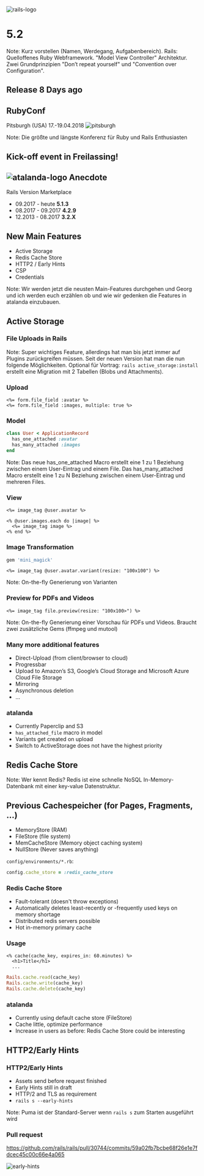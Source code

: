 ![rails-logo](http://rubyonrails.org/slides/images/rails-logo.svg)
# 5.2

Note: Kurz vorstellen (Namen, Werdegang, Aufgabenbereich). Rails: Quelloffenes Ruby Webframework. "Model View Controller" Architektur. Zwei Grundprinzipien "Don’t repeat yourself" und "Convention over Configuration".



## Release 8 Days ago


## RubyConf

Pitsburgh (USA)
17.-19.04.2018
![pitsburgh](slides/images/pitsburgh.jpg)

Note: Die größte und längste Konferenz für Ruby und Rails Enthusiasten


## Kick-off event in Freilassing!


## ![atalanda-logo](slides/images/atalanda.png) Anecdote

Rails Version Marketplace

- 09.2017 - heute **5.1.3**
- 08.2017 - 09.2017 **4.2.9**
- 12.2013 - 08.2017 **3.2.X**



## New Main Features
* Active Storage
* Redis Cache Store
* HTTP2 / Early Hints
* CSP
* Credentials

Note: Wir werden jetzt die neusten Main-Features durchgehen und Georg und ich werden euch erzählen ob und wie wir gedenken die Features in atalanda einzubauen.



## Active Storage


### File Uploads in Rails

Note: Super wichtiges Feature, allerdings hat man bis jetzt immer auf Plugins zurückgreifen müssen. Seit der neuen Version hat man die nun folgende Möglichkeiten. Optional für Vortrag: `rails active_storage:install` erstellt eine Migration mit 2 Tabellen (Blobs und Attachments).


### Upload
```erb
<%= form.file_field :avatar %>
<%= form.file_field :images, multiple: true %>
```


### Model

```ruby
class User < ApplicationRecord
  has_one_attached :avatar
  has_many_attached :images
end
```
Note: Das neue has_one_attached Macro erstellt eine 1 zu 1 Beziehung zwischen einem User-Eintrag und einem File. Das has_many_attached Macro erstellt eine 1 zu N Beziehung zwischen einem User-Eintrag und mehreren Files.


### View
```erb
<%= image_tag @user.avatar %>
```
```erb
<% @user.images.each do |image| %>
  <%= image_tag image %>
<% end %>
```


### Image Transformation
```ruby
gem 'mini_magick'
```
```erb
<%= image_tag @user.avatar.variant(resize: "100x100") %>
```
Note: On-the-fly Generierung von Varianten


### Preview for PDFs and Videos
```erb
<%= image_tag file.preview(resize: "100x100>") %>
```
Note: On-the-fly Generierung einer Vorschau für PDFs und Videos. Braucht zwei zusätzliche Gems (ffmpeg und mutool)


### Many more additional features
* Direct-Upload (from client/browser to cloud)
* Progressbar
* Upload to Amazon’s S3, Google’s Cloud Storage and Microsoft Azure Cloud File Storage
* Mirroring
* Asynchronous deletion
* ...


### atalanda

* Currently Paperclip and S3
* `has_attached_file` macro in model
* Variants get created on upload
* Switch to ActiveStorage does not have the highest priority



## Redis Cache Store

Note: Wer kennt Redis? Redis ist eine schnelle NoSQL In-Memory-Datenbank mit einer key-value Datenstruktur.


## Previous Cachespeicher (for Pages, Fragments, ...)
* MemoryStore (RAM)
* FileStore (file system)
* MemCacheStore (Memory object caching system)
* NullStore (Never saves anything)


`config/environments/*.rb`:

```ruby
config.cache_store = :redis_cache_store
```


### Redis Cache Store

* Fault-tolerant (doesn't throw exceptions)
* Automatically deletes least-recently or -frequently used keys on memory shortage
* Distributed redis servers possible
* Hot in-memory primary cache


### Usage
```erb
<% cache(cache_key, expires_in: 60.minutes) %>
  <h1>Title</h1>
  ...
```
```ruby
Rails.cache.read(cache_key)
Rails.cache.write(cache_key)
Rails.cache.delete(cache_key)
```


### atalanda
* Currently using default cache store (FileStore)
* Cache little, optimize performance
* Increase in users as before: Redis Cache Store could be interesting



## HTTP2/Early Hints


### HTTP2/Early Hints

* Assets send before request finished
* Early Hints still in draft
* HTTP/2 and TLS as requirement
* `rails s --early-hints`

Note: Puma ist der Standard-Server wenn `rails s` zum Starten ausgeführt wird


### Pull request

https://github.com/rails/rails/pull/30744/commits/59a02fb7bcbe68f26e1e7fdcec45c00c66e4a065


![early-hints](slides/images/eary-hints-in-rails-of-course-will-we-use-it.jpg)
